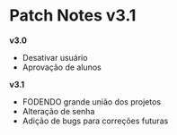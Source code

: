 # Patch Notes v3.1

**v3.0**

- Desativar usuário
- Aprovação de alunos

**v3.1**

- FODENDO grande união dos projetos
- Alteração de senha
- Adição de bugs para correções futuras
